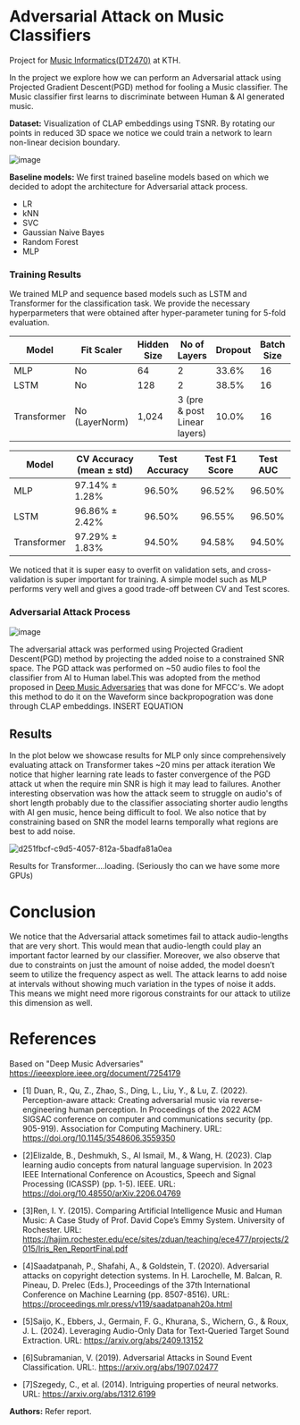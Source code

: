 


# Adversarial Attack on Music Classifiers
Project for [Music Informatics(DT2470)](https://www.kth.se/student/kurser/kurs/DT2470?l=en) at KTH.

In the project we explore how we can perform an Adversarial attack using Projected Gradient Descent(PGD) method for fooling a Music classifier.
The Music classifier first learns to discriminate between Human & AI generated music. 

**Dataset:**
Visualization of CLAP embeddings using TSNR. By rotating our points in reduced 3D space we notice we could train a network to learn non-linear decision boundary. 

![image](https://github.com/user-attachments/assets/36342758-fefe-4b03-8c96-63fb8c86b498)





**Baseline models:**
We first trained baseline models  based on which we decided to adopt the architecture for Adversarial attack process.
- LR
- kNN
- SVC
- Gaussian Naive Bayes
- Random Forest
- MLP 

### Training Results

We trained MLP and sequence based models such as LSTM and Transformer for the classification task. We provide the necessary hyperparmeters that were obtained after hyper-parameter tuning
for 5-fold evaluation.

| Model            | Fit Scaler     | Hidden Size  | No of Layers              | Dropout  | Batch Size | Learning Rate | Weight Decay | Bidirectional |
|------------------|----------------|--------------|---------------------------|----------|------------|---------------|--------------|---------------|
| MLP              | No             | 64           | 2                         | 33.6%    | 16         | 0.010         | 0.000076     | No            |
| LSTM             | No             | 128          | 2                         | 38.5%    | 16         | 0.00063       | 0.000019     | No            |
| Transformer      | No (LayerNorm) | 1,024        | 3 (pre & post Linear layers) | 10.0% | 16         | 0.00013       | 0.0047       | No            |



| Model       | CV Accuracy (mean ± std) | Test Accuracy | Test F1 Score | Test AUC  |
|-------------|--------------------------|---------------|---------------|-----------|
| MLP         | 97.14% ± 1.28%           | 96.50%        | 96.52%        | 96.50%    |
| LSTM        | 96.86% ± 2.42%           | 96.50%        | 96.55%        | 96.50%    |
| Transformer | 97.29% ± 1.83%           | 94.50%        | 94.58%        | 94.50%    |






We noticed that it is super easy to overfit on validation sets, and cross-validation is super important for training. A simple model such as MLP performs very well and gives a good trade-off
between CV and Test scores. 

### Adversarial Attack Process

![image](https://github.com/user-attachments/assets/a90a1362-f0c0-47e9-a6ea-721361a8b5bb)


The adversarial attack was performed using Projected Gradient Descent(PGD) method by projecting the added noise to a constrained SNR space. 
The PGD attack was performed on ~50 audio files to fool the classifier from AI to Human label.This was adopted from the method proposed in [Deep Music Adversaries](https://ieeexplore.ieee.org/document/7254179) that was done for MFCC's. We adopt this method to do it on the Waveform since backpropogration was done through CLAP embeddings.
INSERT EQUATION 


## Results
In the plot below we showcase results for MLP only since comprehensively evaluating attack on Transformer takes ~20 mins per attack iteration
We notice that higher learning rate leads to faster convergence of the PGD attack ut when the require min SNR is high it may lead to failures. 
Another interesting observation was how the attack seem to struggle on audio's of short length probably due to the classifier associating shorter audio lengths with AI gen music,
hence being difficult to fool. We also notice that by constraining based on SNR the model learns temporally what regions are best to add noise.

![d251fbcf-c9d5-4057-812a-5badfa81a0ea](https://github.com/user-attachments/assets/b7649cf2-2829-4ea7-9a71-89e46e325add)


Results for Transformer....loading. (Seriously tho can we have some more GPUs)
# Conclusion
We notice that the Adversarial attack sometimes fail to attack audio-lengths that are very short. This
would mean that audio-length could play an important factor learned by our classifier. Moreover, we also
observe that due to constraints on just the amount of noise added, the model doesn’t seem to utilize the
frequency aspect as well. The attack learns to add noise at intervals without showing much variation in the
types of noise it adds. This means we might need more rigorous constraints for our attack to utilize this
dimension as well.

# References
Based on "Deep Music Adversaries" https://ieeexplore.ieee.org/document/7254179
- [1] Duan, R., Qu, Z., Zhao, S., Ding, L., Liu, Y., & Lu, Z. (2022). Perception-aware attack: Creating adversarial music via reverse-engineering human perception. In Proceedings of the 2022 ACM SIGSAC conference on computer and communications security (pp. 905-919). Association for Computing Machinery. URL: https://doi.org/10.1145/3548606.3559350

- [2]Elizalde, B., Deshmukh, S., Al Ismail, M., & Wang, H. (2023). Clap learning audio concepts from natural language supervision. In 2023 IEEE International Conference on Acoustics, Speech and Signal Processing (ICASSP) (pp. 1-5). IEEE. URL: https://doi.org/10.48550/arXiv.2206.04769

- [3]Ren, I. Y. (2015). Comparing Artificial Intelligence Music and Human Music: A Case Study of Prof. David Cope’s Emmy System. University of Rochester. URL: https://hajim.rochester.edu/ece/sites/zduan/teaching/ece477/projects/2015/Iris_Ren_ReportFinal.pdf

- [4]Saadatpanah, P., Shafahi, A., & Goldstein, T. (2020). Adversarial attacks on copyright detection systems. In H. Larochelle, M. Balcan, R. Pineau, D. Prelec (Eds.), Proceedings of the 37th International Conference on Machine Learning (pp. 8507-8516). URL: https://proceedings.mlr.press/v119/saadatpanah20a.html

- [5]Saijo, K., Ebbers, J., Germain, F. G., Khurana, S., Wichern, G., & Roux, J. L. (2024). Leveraging Audio-Only Data for Text-Queried Target Sound Extraction. URL: https://arxiv.org/abs/2409.13152

- [6]Subramanian, V. (2019). Adversarial Attacks in Sound Event Classification. URL:. https://arxiv.org/abs/1907.02477

- [7]Szegedy, C., et al. (2014). Intriguing properties of neural networks. URL: https://arxiv.org/abs/1312.6199


**Authors:** Refer report.


